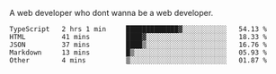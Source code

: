A web developer who dont wanna be a web developer.

<!--START_SECTION:waka-->

```text
TypeScript   2 hrs 1 min     █████████████▓░░░░░░░░░░░   54.13 %
HTML         41 mins         ████▓░░░░░░░░░░░░░░░░░░░░   18.33 %
JSON         37 mins         ████▒░░░░░░░░░░░░░░░░░░░░   16.76 %
Markdown     13 mins         █▒░░░░░░░░░░░░░░░░░░░░░░░   05.93 %
Other        4 mins          ▒░░░░░░░░░░░░░░░░░░░░░░░░   01.87 %
```

<!--END_SECTION:waka-->
